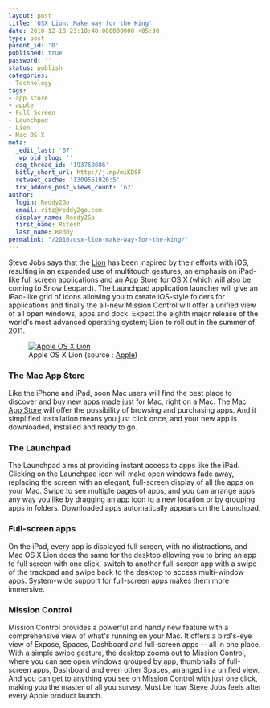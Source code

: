 ```yaml
---
layout: post
title: 'OSX Lion: Make way for the King'
date: 2010-12-18 23:18:48.000000000 +05:30
type: post
parent_id: '0'
published: true
password: ''
status: publish
categories:
- Technology
tags:
- app store
- apple
- Full Screen
- Launchpad
- Lion
- Mac OS X
meta:
  _edit_last: '67'
  _wp_old_slug: ''
  dsq_thread_id: '193760886'
  bitly_short_url: http://j.mp/miKDSF
  retweet_cache: '1309551926:5'
  trx_addons_post_views_count: '62'
author:
  login: Reddy2Go
  email: ritz@reddy2go.com
  display_name: Reddy2Go
  first_name: Ritesh
  last_name: Reddy
permalink: "/2010/osx-lion-make-way-for-the-king/"
---
```

<p>Steve Jobs says that the <a href="http://www.apple.com/macosx/lion/">Lion</a> has been inspired by their efforts with iOS, resulting in an expanded use of multitouch gestures, an emphasis on iPad-like full screen applications and an App Store for OS X (which will also be coming to Snow Leopard). The Launchpad application launcher will give an iPad-like grid of icons allowing you to create iOS-style folders for applications and finally the all-new Mission Control will offer a unified view of all open windows, apps and dock. Expect the eighth major release of the world's most advanced operating system; Lion to roll out in the summer of 2011.</p>
<figure><a href="http://www.apple.com/macosx/lion/"><img src="/static/2010/12/osx-lion.jpg" alt="Apple OS X Lion" /></a><br />
<figcaption>Apple OS X Lion (source : <a href="http://www.apple.com/macosx/lion/">Apple</a>)</figcaption>
</figure>
<p><!--more--></p>
<h3>The Mac App Store</h3>
<p>Like the iPhone and iPad, soon Mac users will find the best place to discover and buy new apps made just for Mac, right on a Mac. The <a href="http://www.apple.com/mac/app-store/">Mac App Store</a> will offer the possibility of browsing and purchasing apps. And it simplified installation means you just click once, and your new app is downloaded, installed and ready to go.</p>
<h3>The Launchpad</h3>
<p>The Launchpad aims at providing instant access to apps like the iPad. Clicking on the Launchpad icon will make open windows fade away, replacing the screen with an elegant, full-screen display of all the apps on your Mac. Swipe to see multiple pages of apps, and you can arrange apps any way you like by dragging an app icon to a new location or by grouping apps in folders. Downloaded apps automatically appears on the Launchpad.</p>
<h3>Full-screen apps</h3>
<p>On the iPad, every app is displayed full screen, with no distractions, and Mac OS X Lion does the same for the desktop allowing you to bring an app to full screen with one click, switch to another full-screen app with a swipe of the trackpad and swipe back to the desktop to access multi-window apps. System-wide support for full-screen apps makes them more immersive.</p>
<h3>Mission Control</h3>
<p>Mission Control provides a powerful and handy new feature with a comprehensive view of what's running on your Mac. It offers a bird's-eye view of Expose, Spaces, Dashboard and full-screen apps -- all in one place. With a simple swipe gesture, the desktop zooms out to Mission Control, where you can see open windows grouped by app, thumbnails of full-screen apps, Dashboard and even other Spaces, arranged in a unified view. And you can get to anything you see on Mission Control with just one click, making you the master of all you survey. Must be how Steve Jobs feels after every Apple product launch.</p>

